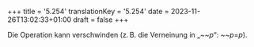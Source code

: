 +++
title = '5.254'
translationKey = '5.254'
date = 2023-11-26T13:02:33+01:00
draft = false
+++

Die Operation kann verschwinden (z. B. die Verneinung in „<span class="mathmode"><span class="mathop">~</span><span class="mathop">~</span><var>p</var></span>“: <span class="mathmode"><span class="mathop">~</span><span class="mathop">~</span><var>p</var><span class="mathrel">=</span><var>p</var></span>).
